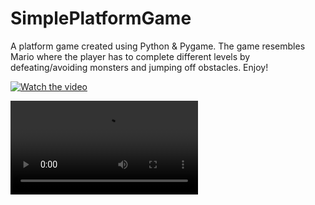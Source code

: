 # SimplePlatformGame
A platform game created using Python & Pygame. The game resembles Mario where the player has to complete different levels by defeating/avoiding monsters and jumping off obstacles. Enjoy!

[![Watch the video](https://img.youtube.com/vi/Lqpb6LH7sFM/maxresdefault.jpg)](https://youtu.be/Lqpb6LH7sFM)

<video src='https://youtu.be/Lqpb6LH7sFM'></video>
